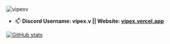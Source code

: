 <p align="left"> <img src="https://komarev.com/ghpvc/?username=vipexv&label=Profile%20views&color=0e75b6&style=flat" alt="vipexv" /> </p>

- 📫 **Discord Username: vipex.v || Website: [vipex.vercel.app](https://vipex.vercel.app)**

[![GitHub stats](https://github-readme-stats.vercel.app/api?username=vipexv&show_icons=true&theme=dark)](https://github.com/anuraghazra/github-readme-stats)
